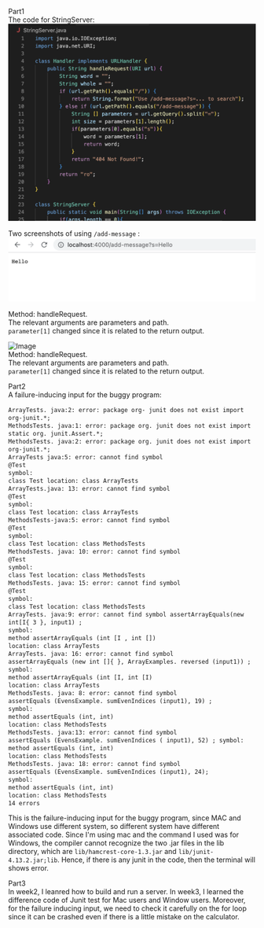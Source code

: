 Part1                     
The code for StringServer:
![Image](code1.png)                           
                               
Two screenshots of using ```/add-message``` :                                 
![Image](screenshot-2.png)                                        

Method: handleRequest.                        
The relevant arguments are parameters and path.                       
```parameter[1]``` changed since it is related to the return output.

![Image](screenshot-1.png)                  
Method: handleRequest.                      
The relevant arguments are parameters and path.                              
```parameter[1]``` changed since it is related to the return output.

                                                   
Part2                      
A failure-inducing input for the buggy program:                    
```ArrayTests. java:1: error: package org- junit does not exist import static org.junit.Assert.*;
ArrayTests. java:2: error: package org- junit does not exist import org-junit.*;
MethodsTests. java:1: error: package org. junit does not exist import static org. junit.Assert.*;
MethodsTests. java:2: error: package org. junit does not exist import org-junit.*;
ArrayTests java:5: error: cannot find symbol
@Test
symbol:
class Test location: class ArrayTests
ArrayTests.java: 13: error: cannot find symbol
@Test
symbol:
class Test location: class ArrayTests
MethodsTests-java:5: error: cannot find symbol
@Test
symbol:
class Test location: class MethodsTests
MethodsTests. java: 10: error: cannot find symbol
@Test
symbol:
class Test location: class MethodsTests
MethodsTests. java: 15: error: cannot find symbol
@Test
symbol:
class Test location: class MethodsTests
ArrayTests. java:9: error: cannot find symbol assertArrayEquals(new int[I{ 3 }, input1) ;
symbol:
method assertArrayEquals (int [I , int [])
location: class ArrayTests
ArrayTests. java: 16: error: cannot find symbol
assertArrayEquals (new int []{ }, ArrayExamples. reversed (input1)) ;
symbol:
method assertArrayEquals (int [I, int [I)
location: class ArrayTests
MethodsTests. java: 8: error: cannot find symbol
assertEquals (EvensExample. sumEvenIndices (input1), 19) ;
symbol:
method assertEquals (int, int)
location: class MethodsTests
MethodsTests. java:13: error: cannot find symbol
assertEquals (EvensExample. sumEvenIndices ( input1), 52) ; symbol:
method assertEquals (int, int)
location: class MethodsTests
MethodsTests. java: 18: error: cannot find symbol
assertEquals (EvensExample. sumEvenIndices (input1), 24);
symbol:
method assertEquals (int, int)
location: class MethodsTests
14 errors
```                                   
This is the failure-inducing input for the buggy program, since MAC and Windows use different system, so different system have different associated code. Since I'm using mac and the command I used was for Windows, the compiler cannot recognize the two .jar files in the lib directory, which are ```lib/hamcrest-core-1.3.jar``` and ```lib/junit-4.13.2.jar;lib```. Hence, if there is any junit in the code, then the terminal will shows error.                                        
                                                         
Part3                      
In week2, I leanred how to build and run a server. In week3, I learned the difference code of Junit test for Mac users and Window users. Moreover, for the failure inducing input, we need to check it carefully on the for loop since it can be crashed even if there is a little mistake on the calculator. 
